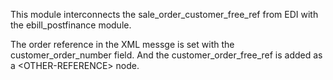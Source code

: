 This module interconnects the sale_order_customer_free_ref from EDI with
the ebill_postfinance module.

The order reference in the XML messge is set with the
customer_order_number field. And the customer_order_free_ref is added as
a \<OTHER-REFERENCE\> node.
